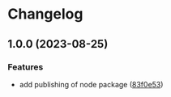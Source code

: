 # Changelog

## 1.0.0 (2023-08-25)


### Features

* add publishing of node package ([83f0e53](https://github.com/dskard/conventional-changelog-data/commit/83f0e535fb1dcf245cde7e2bfeeabf779a28b2d8))
